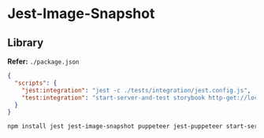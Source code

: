 # Jest-Image-Snapshot

## Library

**Refer:** `./package.json`

```json
{
  "scripts": {
    "jest:integration": "jest -c ./tests/integration/jest.config.js",
    "test:integration": "start-server-and-test storybook http-get://localhost:6006 jest:integration"
  }
}
```

```sh
npm install jest jest-image-snapshot puppeteer jest-puppeteer start-server-and-test -D
```

<!--
https://github.com/creativecommons/vocabulary/tree/master/packages/fonts/tests/snapshot
https://github.com/deskpro/agent-interface/blob/develop/packages/components-demo/package.json
https://github.com/search?o=desc&q=filename%3Apackage.json+%22jest-image-snapshot%22+%22jest-puppeteer%22&s=indexed&type=Code
-->
